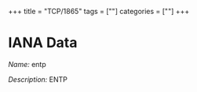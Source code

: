 +++
title = "TCP/1865"
tags = [""]
categories = [""]
+++

# IANA Data

_Name:_ entp

_Description:_ ENTP


